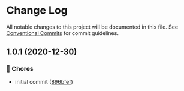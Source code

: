 # Change Log

All notable changes to this project will be documented in this file.
See [Conventional Commits](https://conventionalcommits.org) for commit guidelines.

## 1.0.1 (2020-12-30)


### 🎫 Chores

* initial commit ([896bfef](https://github.com/adbayb/poc-monorepo/commit/896bfef))
